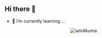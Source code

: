 ## Hi there 👋

- 🌱 I’m currently learning ...

<div align="center">
<p><img src="https://github-readme-streak-stats.herokuapp.com/?user=PAN-MAN&theme=dark" alt="iamAkuma" /></p>
  </div>

